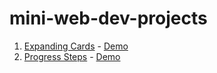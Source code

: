 # mini-web-dev-projects

1. [Expanding Cards](https://github.com/ameer-hamza0046/expanding-cards) - [Demo](https://ameer-hamza0046.github.io/expanding-cards/)
2. [Progress Steps](https://github.com/ameer-hamza0046/progress-steps) - [Demo](https://ameer-hamza0046.github.io/progress-steps/)
